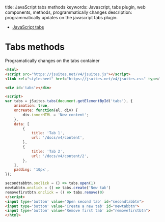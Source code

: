 title: JavaScript tabs methods
keywords: Javascript, tabs plugin, web components, methods, programmatically changes
description: programmatically updates on the javascript tabs plugin.

* [JavaScript tabs](/docs/v4/javascript-tabs)

Tabs methods
============

Programatically changes on the tabs container

```html
<html>
<script src="https://jsuites.net/v4/jsuites.js"></script>
<link rel="stylesheet" href="https://jsuites.net/v4/jsuites.css" type="text/css" />

<div id='tabs'></div>

<script>
var tabs = jSuites.tabs(document.getElementById('tabs'), {
    animation: true,
    oncreate: function(el, div) {
        div.innerHTML = 'New content';
    },
    data: [
        {
            title: 'Tab 1',
            url: '/docs/v4/content',
        },
        {
            title: 'Tab 2',
            url: '/docs/v4/content/2',
        },
    ],
    padding: '10px',
});

secondtabbtn.onclick = () => tabs.open(1)
newtabbtn.onclick = () => tabs.create('New tab')
removefirstbtn.onclick = () => tabs.remove(0)
</script>
<input type='button' value='Open second tab' id="secondtabbtn">
<input type='button' value='Create a new tab' id="newtabbtn">
<input type='button' value='Remove first tab' id="removefirstbtn">
</html>
```

